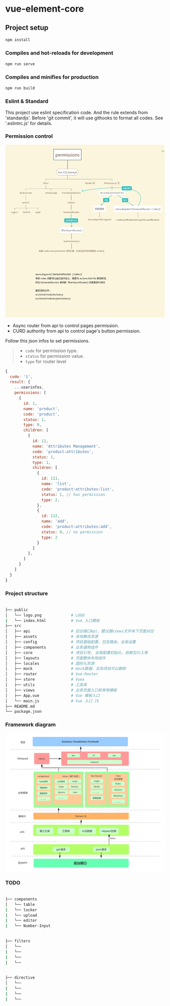 # vue-element-core

## Project setup

```bash
npm install
```

### Compiles and hot-reloads for development

```bash
npm run serve
```

### Compiles and minifies for production

```bash
npm run build
```

### Eslint & Standard

This project use eslint specification code. And the rule extends from 'standardjs'.
Before 'git commit', it will use githooks to format all codes.
See '.eslintrc.js' for details.

### Permission control

![权限控制图解](./project_static/permissions.png)

- Async router from api to control pages permission.
- CURD authority from api to control page's button permission.

Follow this json infos to set permissions.

> - `code` for permission type.
> - `status` for permission value.
> - `type` for router level

```javascript
{
  code: '1',
  result: {
    ...userinfos,
    permissions: [
      {
        id: 1,
        name: 'product',
        code: 'product',
        status: 1,
        type: 0,
        children: [
          {
            id: 11,
            name: 'Attributes Management',
            code: 'product:attributes',
            status: 1,
            type: 1,
            children: [
              {
                id: 111,
                name: 'list',
                code: 'product:attributes:list',
                status: 1, // has permission
                type: 2,
              },
              {
                id: 112,
                name: 'add',
                code: 'product:attributes:add',
                status: 0, // no permission
                type: 2
              }
            ]
          },
        ]
      }
    ]
  }
}

```

### Project structure

```bash

├── public
│   └── logo.png             # LOGO
|   └── index.html           # Vue 入口模板
├── src
│   ├── api                  # 后台接口Api，建议跟views文件夹下页面对应
│   ├── assets               # 本地静态资源
│   ├── config               # 项目基础配置，包含路由，全局设置
│   ├── components           # 业务通用组件
│   ├── core                 # 项目引导, 全局配置初始化，依赖包引入等
│   ├── layouts              # 页面整体布局组件
│   ├── locales              # 国际化资源
│   ├── mock                 # mock数据，实际项目可以删除
│   ├── router               # Vue-Router
│   ├── store                # Vuex
│   ├── utils                # 工具库
│   ├── views                # 业务页面入口和常用模板
│   ├── App.vue              # Vue 模板入口
│   └── main.js              # Vue 入口 JS
├── README.md
└── package.json

```

### Framework diagram

![项目架构图图](./project_static/Framework.png)

### TODO

```bash

├── components
│   └── table
|   └── locker
|   └── upload
|   └── editor
|   └── Number-Input

```

```bash

├── filters
│   └──
|   └──
|   └──
|   └──

```

```bash

├── directive
│   └──
|   └──
|   └──
|   └──

```
